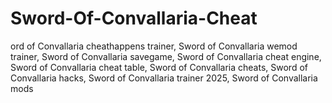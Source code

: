 # Sword-Of-Convallaria-Cheat
ord of Convallaria cheathappens trainer, Sword of Convallaria wemod trainer, Sword of Convallaria savegame, Sword of Convallaria cheat engine, Sword of Convallaria cheat table, Sword of Convallaria cheats, Sword of Convallaria hacks, Sword of Convallaria trainer 2025, Sword of Convallaria mods
